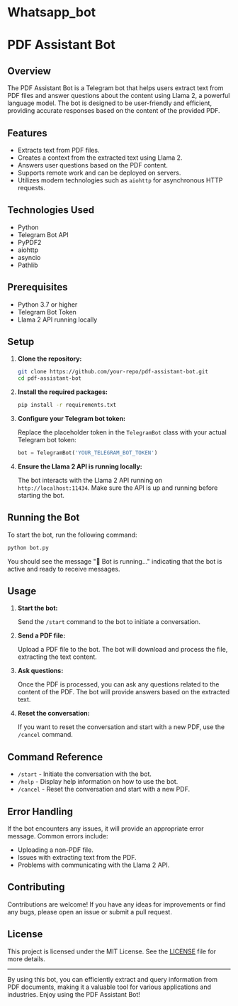 # Whatsapp_bot
# PDF Assistant Bot

## Overview

The PDF Assistant Bot is a Telegram bot that helps users extract text from PDF files and answer questions about the content using Llama 2, a powerful language model. The bot is designed to be user-friendly and efficient, providing accurate responses based on the content of the provided PDF.

## Features

- Extracts text from PDF files.
- Creates a context from the extracted text using Llama 2.
- Answers user questions based on the PDF content.
- Supports remote work and can be deployed on servers.
- Utilizes modern technologies such as `aiohttp` for asynchronous HTTP requests.

## Technologies Used

- Python
- Telegram Bot API
- PyPDF2
- aiohttp
- asyncio
- Pathlib

## Prerequisites

- Python 3.7 or higher
- Telegram Bot Token
- Llama 2 API running locally

## Setup

1. **Clone the repository:**

    ```sh
    git clone https://github.com/your-repo/pdf-assistant-bot.git
    cd pdf-assistant-bot
    ```

2. **Install the required packages:**

    ```sh
    pip install -r requirements.txt
    ```

3. **Configure your Telegram bot token:**

    Replace the placeholder token in the `TelegramBot` class with your actual Telegram bot token:

    ```python
    bot = TelegramBot('YOUR_TELEGRAM_BOT_TOKEN')
    ```

4. **Ensure the Llama 2 API is running locally:**

    The bot interacts with the Llama 2 API running on `http://localhost:11434`. Make sure the API is up and running before starting the bot.

## Running the Bot

To start the bot, run the following command:

```sh
python bot.py
```

You should see the message "🤖 Bot is running..." indicating that the bot is active and ready to receive messages.

## Usage

1. **Start the bot:**

    Send the `/start` command to the bot to initiate a conversation.

2. **Send a PDF file:**

    Upload a PDF file to the bot. The bot will download and process the file, extracting the text content.

3. **Ask questions:**

    Once the PDF is processed, you can ask any questions related to the content of the PDF. The bot will provide answers based on the extracted text.

4. **Reset the conversation:**

    If you want to reset the conversation and start with a new PDF, use the `/cancel` command.

## Command Reference

- `/start` - Initiate the conversation with the bot.
- `/help` - Display help information on how to use the bot.
- `/cancel` - Reset the conversation and start with a new PDF.

## Error Handling

If the bot encounters any issues, it will provide an appropriate error message. Common errors include:

- Uploading a non-PDF file.
- Issues with extracting text from the PDF.
- Problems with communicating with the Llama 2 API.

## Contributing

Contributions are welcome! If you have any ideas for improvements or find any bugs, please open an issue or submit a pull request.

## License

This project is licensed under the MIT License. See the [LICENSE](LICENSE) file for more details.

---

By using this bot, you can efficiently extract and query information from PDF documents, making it a valuable tool for various applications and industries. Enjoy using the PDF Assistant Bot!
